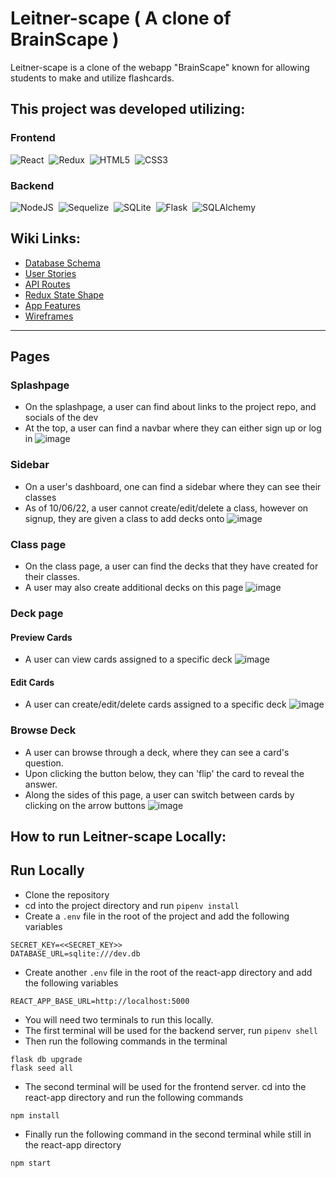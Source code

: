 # Leitner-scape ( A clone of BrainScape )
Leitner-scape is a clone of the webapp "BrainScape" known for allowing students to make and utilize flashcards.

## This project was developed utilizing:

### Frontend
![React](https://img.shields.io/badge/react-%2320232a.svg?style=for-the-badge&logo=react&logoColor=%2361DAFB)&nbsp;
![Redux](https://img.shields.io/badge/redux-%23593d88.svg?style=for-the-badge&logo=redux&logoColor=white)&nbsp;
![HTML5](https://img.shields.io/badge/html5-%23E34F26.svg?style=for-the-badge&logo=html5&logoColor=white)&nbsp;
![CSS3](https://img.shields.io/badge/css3-%231572B6.svg?style=for-the-badge&logo=css3&logoColor=white)&nbsp;

### Backend
![NodeJS](https://img.shields.io/badge/Node.js-339933?style=for-the-badge&logo=nodedotjs&logoColor=white)&nbsp;
![Sequelize](https://img.shields.io/badge/Sequelize-52B0E7?style=for-the-badge&logo=Sequelize&logoColor=white)&nbsp;
![SQLite](https://img.shields.io/badge/sqlite-%2307405e.svg?style=for-the-badge&logo=sqlite&logoColor=white)&nbsp;
![Flask](https://img.shields.io/badge/Flask-000000?style=for-the-badge&logo=flask&logoColor=white)&nbsp;
![SQLAlchemy](https://img.shields.io/badge/SQLAlchemy-100000?style=for-the-badge&logo=sql&logoColor=BA1212&labelColor=AD0000&color=A90000)&nbsp;

## Wiki Links:
* [Database Schema](https://github.com/E-F-III/Brainscape-Clone/wiki/Database-Schema)
* [User Stories](https://github.com/E-F-III/Brainscape-Clone/wiki/User-Stories)
* [API Routes](https://github.com/E-F-III/Brainscape-Clone/wiki/API-Routes)
* [Redux State Shape](https://github.com/E-F-III/Brainscape-Clone/wiki/Redux-State-Shape)
* [App Features](https://github.com/E-F-III/Brainscape-Clone/wiki/Features-List)
* [Wireframes](https://github.com/E-F-III/Brainscape-Clone/wiki/Wireframes)
***

## Pages
### Splashpage
* On the splashpage, a user can find about links to the project repo, and socials of the dev
* At the top, a user can find a navbar where they can either sign up or log in
![image](https://user-images.githubusercontent.com/75222415/194492361-43ca4038-dd24-47b0-9c29-1df03a36d806.png)

### Sidebar
* On a user's dashboard, one can find a sidebar where they can see their classes
* As of 10/06/22, a user cannot create/edit/delete a class, however on signup, they are given a class to add decks onto
![image](https://user-images.githubusercontent.com/75222415/194492503-fb44a3a4-e3df-4ba3-b587-5aa5309f6c2d.png)

### Class page
* On the class page, a user can find the decks that they have created for their classes.
* A user may also create additional decks on this page
![image](https://user-images.githubusercontent.com/75222415/194492586-91b8ab20-0088-445c-9008-fce58cf0897a.png)

### Deck page

#### Preview Cards
* A user can view cards assigned to a specific deck
![image](https://user-images.githubusercontent.com/75222415/194492780-b44118ec-3f76-48e3-bb02-8d5b9327ffe8.png)

#### Edit Cards
* A user can create/edit/delete cards assigned to a specific deck
![image](https://user-images.githubusercontent.com/75222415/194493003-cb5cd4ee-4ade-4ff1-946d-ed027e350ade.png)

### Browse Deck
* A user can browse through a deck, where they can see a card's question. 
* Upon clicking the button below, they can 'flip' the card to reveal the answer.
* Along the sides of this page, a user can switch between cards by clicking on the arrow buttons
![image](https://user-images.githubusercontent.com/75222415/194493112-60ebfb60-78ef-4f63-b92d-b0df866440ed.png)


## How to run Leitner-scape Locally:
## Run Locally
- Clone the repository
- cd into the project directory and run ``pipenv install``
- Create a ``.env`` file in the root of the project and add the following variables
```
SECRET_KEY=<<SECRET_KEY>>
DATABASE_URL=sqlite:///dev.db
```
- Create another ``.env`` file in the root of the react-app directory and add the following variables
```
REACT_APP_BASE_URL=http://localhost:5000
```
- You will need two terminals to run this locally.
- The first terminal will be used for the backend server, run ``pipenv shell``
- Then run the following commands in the terminal
```
flask db upgrade
flask seed all
```
- The second terminal will be used for the frontend server. cd into the react-app directory and run the following commands
```
npm install
```
- Finally run the following command in the second terminal while still in the react-app directory
```
npm start
```

